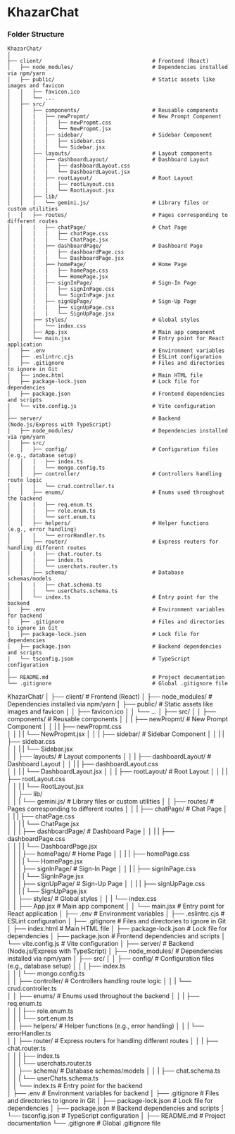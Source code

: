 # KhazarChat 



### Folder Structure

```
KhazarChat/
│
├── client/                                   # Frontend (React)
│   ├── node_modules/                         # Dependencies installed via npm/yarn
│   ├── public/                               # Static assets like images and favicon
│   │   ├── favicon.ico
│   │   └── ...
│   ├── src/
│   │   ├── components/                       # Reusable components
│   │   |   ├── newPropmt/                    # New Prompt Component
│   │   |   |   ├── newPropmt.css         
│   │   |   |   └── NewPropmt.jsx
│   │   |   ├── sidebar/                      # Sidebar Component
│   │   |   |   ├── sidebar.css         
│   │   |   |   └── Sidebar.jsx         
│   │   ├── layouts/                          # Layout components
│   │   |   ├── dashboardLayout/              # Dashboard Layout
│   │   |   |   ├── dashboardLayout.css         
│   │   |   |   └── DashboardLayout.jsx
│   │   |   ├── rootLayout/                   # Root Layout
│   │   |   |   ├── rootLayout.css         
│   │   |   |   └── RootLayout.jsx         
│   │   ├── lib/  
│   │   |   └── gemini.js/                    # Library files or custom utilities
│   │   ├── routes/                           # Pages corresponding to different routes
│   │   |   ├── chatPage/                     # Chat Page
│   │   |   |   ├── chatPage.css         
│   │   |   |   └── ChatPage.jsx                   
│   │   |   ├── dashboardPage/                # Dashboard Page
│   │   |   |   ├── dashboardPage.css         
│   │   |   |   └── DashboardPage.jsx                   
│   │   |   ├── homePage/                     # Home Page
│   │   |   |   ├── homePage.css         
│   │   |   |   └── HomePage.jsx                   
│   │   |   ├── signInPage/                   # Sign-In Page
│   │   |   |   ├── signInPage.css         
│   │   |   |   └── SignInPage.jsx                   
│   │   |   ├── signUpPage/                   # Sign-Up Page
│   │   |   |   ├── signUpPage.css         
│   │   |   |   └── SignUpPage.jsx                   
│   │   ├── styles/                           # Global styles
│   │   |   └── index.css                   
│   │   ├── App.jsx                           # Main app component
│   │   └── main.jsx                          # Entry point for React application
│   ├── .env                                  # Environment variables
│   ├── .eslintrc.cjs                         # ESLint configuration
│   ├── .gitignore                            # Files and directories to ignore in Git
│   ├── index.html                            # Main HTML file
│   ├── package-lock.json                     # Lock file for dependencies
│   ├── package.json                          # Frontend dependencies and scripts
│   └── vite.config.js                        # Vite configuration
│
├── server/                                   # Backend (Node.js/Express with TypeScript)
│   ├── node_modules/                         # Dependencies installed via npm/yarn
│   ├── src/
│   │   ├── config/                           # Configuration files (e.g., database setup)
│   │   |   ├── index.ts         
│   │   |   └── mongo.config.ts         
│   │   ├── controller/                       # Controllers handling route logic
│   │   |   └── crud.controller.ts                                   
│   │   ├── enums/                            # Enums used throughout the backend
│   │   |   ├── req.enum.ts         
│   │   |   ├── role.enum.ts                      
│   │   |   └── sort.enum.ts                                               
│   │   ├── helpers/                          # Helper functions (e.g., error handling)
│   │   |   └── errorHandler.ts                                                             
│   │   ├── router/                           # Express routers for handling different routes
│   │   |   ├── chat.router.ts         
│   │   |   ├── index.ts               
│   │   |   └── userchats.router.ts                                                       
│   │   ├── schema/                           # Database schemas/models
│   │   |   ├── chat.schema.ts            
│   │   |   └── userChats.schema.ts                                                           
│   │   └── index.ts                          # Entry point for the backend                            
│   ├── .env                                  # Environment variables for backend
│   ├── .gitignore                            # Files and directories to ignore in Git
│   ├── package-lock.json                     # Lock file for dependencies
│   ├── package.json                          # Backend dependencies and scripts
│   └── tsconfig.json                         # TypeScript configuration
│
├── README.md                                 # Project documentation
└── .gitignore                                # Global .gitignore file

``````
KhazarChat/
│
├── client/                                   # Frontend (React)
│   ├── node_modules/                         # Dependencies installed via npm/yarn
│   ├── public/                               # Static assets like images and favicon
│   │   ├── favicon.ico
│   │   └── ...
│   ├── src/
│   │   ├── components/                       # Reusable components
│   │   |   ├── newPropmt/                    # New Prompt Component
│   │   |   |   ├── newPropmt.css         
│   │   |   |   └── NewPropmt.jsx
│   │   |   ├── sidebar/                      # Sidebar Component
│   │   |   |   ├── sidebar.css         
│   │   |   |   └── Sidebar.jsx         
│   │   ├── layouts/                          # Layout components
│   │   |   ├── dashboardLayout/              # Dashboard Layout
│   │   |   |   ├── dashboardLayout.css         
│   │   |   |   └── DashboardLayout.jsx
│   │   |   ├── rootLayout/                   # Root Layout
│   │   |   |   ├── rootLayout.css         
│   │   |   |   └── RootLayout.jsx         
│   │   ├── lib/  
│   │   |   └── gemini.js/                    # Library files or custom utilities
│   │   ├── routes/                           # Pages corresponding to different routes
│   │   |   ├── chatPage/                     # Chat Page
│   │   |   |   ├── chatPage.css         
│   │   |   |   └── ChatPage.jsx                   
│   │   |   ├── dashboardPage/                # Dashboard Page
│   │   |   |   ├── dashboardPage.css         
│   │   |   |   └── DashboardPage.jsx                   
│   │   |   ├── homePage/                     # Home Page
│   │   |   |   ├── homePage.css         
│   │   |   |   └── HomePage.jsx                   
│   │   |   ├── signInPage/                   # Sign-In Page
│   │   |   |   ├── signInPage.css         
│   │   |   |   └── SignInPage.jsx                   
│   │   |   ├── signUpPage/                   # Sign-Up Page
│   │   |   |   ├── signUpPage.css         
│   │   |   |   └── SignUpPage.jsx                   
│   │   ├── styles/                           # Global styles
│   │   |   └── index.css                   
│   │   ├── App.jsx                           # Main app component
│   │   └── main.jsx                          # Entry point for React application
│   ├── .env                                  # Environment variables
│   ├── .eslintrc.cjs                         # ESLint configuration
│   ├── .gitignore                            # Files and directories to ignore in Git
│   ├── index.html                            # Main HTML file
│   ├── package-lock.json                     # Lock file for dependencies
│   ├── package.json                          # Frontend dependencies and scripts
│   └── vite.config.js                        # Vite configuration
│
├── server/                                   # Backend (Node.js/Express with TypeScript)
│   ├── node_modules/                         # Dependencies installed via npm/yarn
│   ├── src/
│   │   ├── config/                           # Configuration files (e.g., database setup)
│   │   |   ├── index.ts         
│   │   |   └── mongo.config.ts         
│   │   ├── controller/                       # Controllers handling route logic
│   │   |   └── crud.controller.ts                                   
│   │   ├── enums/                            # Enums used throughout the backend
│   │   |   ├── req.enum.ts         
│   │   |   ├── role.enum.ts                      
│   │   |   └── sort.enum.ts                                               
│   │   ├── helpers/                          # Helper functions (e.g., error handling)
│   │   |   └── errorHandler.ts                                                             
│   │   ├── router/                           # Express routers for handling different routes
│   │   |   ├── chat.router.ts         
│   │   |   ├── index.ts               
│   │   |   └── userchats.router.ts                                                       
│   │   ├── schema/                           # Database schemas/models
│   │   |   ├── chat.schema.ts            
│   │   |   └── userChats.schema.ts                                                           
│   │   └── index.ts                          # Entry point for the backend                            
│   ├── .env                                  # Environment variables for backend
│   ├── .gitignore                            # Files and directories to ignore in Git
│   ├── package-lock.json                     # Lock file for dependencies
│   ├── package.json                          # Backend dependencies and scripts
│   └── tsconfig.json                         # TypeScript configuration
│
├── README.md                                 # Project documentation
└── .gitignore                                # Global .gitignore file

```